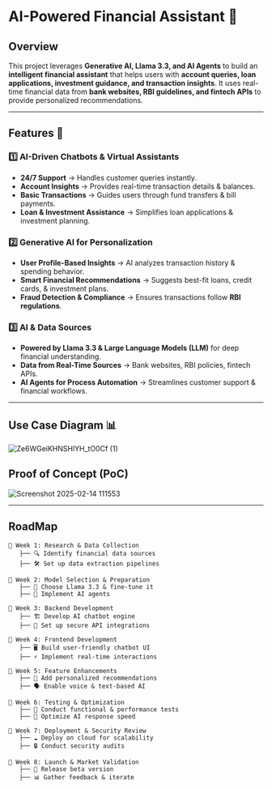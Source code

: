 # **AI-Powered Financial Assistant** 🚀  

## **Overview**  
This project leverages **Generative AI, Llama 3.3, and AI Agents** to build an **intelligent financial assistant** that helps users with **account queries, loan applications, investment guidance, and transaction insights**. It uses real-time financial data from **bank websites, RBI guidelines, and fintech APIs** to provide personalized recommendations.  

---

## **Features** 🏦  

### **1️⃣ AI-Driven Chatbots & Virtual Assistants**  
- **24/7 Support** → Handles customer queries instantly.  
- **Account Insights** → Provides real-time transaction details & balances.  
- **Basic Transactions** → Guides users through fund transfers & bill payments.  
- **Loan & Investment Assistance** → Simplifies loan applications & investment planning.  

### **2️⃣ Generative AI for Personalization**  
- **User Profile-Based Insights** → AI analyzes transaction history & spending behavior.  
- **Smart Financial Recommendations** → Suggests best-fit loans, credit cards, & investment plans.  
- **Fraud Detection & Compliance** → Ensures transactions follow **RBI regulations**.  

### **3️⃣ AI & Data Sources**  
- **Powered by Llama 3.3 & Large Language Models (LLM)** for deep financial understanding.  
- **Data from Real-Time Sources** → Bank websites, RBI policies, fintech APIs.  
- **AI Agents for Process Automation** → Streamlines customer support & financial workflows.  

---

## **Use Case Diagram** 📊  
![Ze6WGeiKHNSHlYH_tO0Cf (1)](https://github.com/user-attachments/assets/0fd4b4fe-cd8c-4405-bcdb-22064eacaef2)

## Proof of Concept (PoC)
![Screenshot 2025-02-14 111553](https://github.com/user-attachments/assets/04fbeede-64ac-4e72-a135-5db9a0786dde)

---

## RoadMap
```
📌 Week 1: Research & Data Collection  
   ├── 🔍 Identify financial data sources  
   ├── 🛠️ Set up data extraction pipelines  
   
📌 Week 2: Model Selection & Preparation  
   ├── 🤖 Choose Llama 3.3 & fine-tune it  
   ├── 🔗 Implement AI agents  

📌 Week 3: Backend Development  
   ├── 🏗️ Develop AI chatbot engine  
   ├── 🔐 Set up secure API integrations  

📌 Week 4: Frontend Development  
   ├── 🖥️ Build user-friendly chatbot UI  
   ├── ⚡ Implement real-time interactions  

📌 Week 5: Feature Enhancements  
   ├── 🎯 Add personalized recommendations  
   ├── 🗣️ Enable voice & text-based AI  

📌 Week 6: Testing & Optimization  
   ├── 🧪 Conduct functional & performance tests  
   ├── 🚀 Optimize AI response speed  

📌 Week 7: Deployment & Security Review  
   ├── ☁️ Deploy on cloud for scalability  
   ├── 🔒 Conduct security audits  

📌 Week 8: Launch & Market Validation  
   ├── 🚀 Release beta version  
   ├── 📊 Gather feedback & iterate  
```


